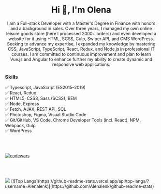  <h1 align="center">Hi 👋, I'm Olena</h1>
<p align="center">
 I am a Full-stack Developer with a Master's Degree in Finance with honors and a background in sales. Over three years, I managed my own online leisure goods store (here I processed 2000+ orders) and even developed a website for it using HTML, SCSS, Gulp, Swiper API, and CMS WordPress. Seeking to advance my expertise, I expanded my knowledge by mastering CSS, JavaScript, TypeScript, React, Redux, and Node.js in professional IT courses. I am committed to continuous improvement and plan to learn Vue.js and Angular to enhance further my ability to create dynamic and responsive web applications.
</p>

<h3 align="left">Skills</h3>
✅ Typescript, JavaScript (ES2015–2019) <br/>
✅ React, Redux <br/>
✅ HTML5, CSS3, Sass (SCSS), BEM<br/>
✅ Node, Express<br/>
✅ Fetch, AJAX, REST API, SQL<br/>
✅ Photoshop, Figma, Visual Studio Code<br/>
✅ Git/GitHub, VS Code, Chrome Developer Tools (incl. React), NPM, Webpack, Gulp<br/>
✅ WordPress<br/>
<br/>
<br/>
<br/>

[![codewars](https://www.codewars.com/users/Alenalenk/badges/small)](https://www.codewars.com/users/Alenalenk) 

<br/>
<br/>
<br/>

<img src="https://github-readme-stats.vercel.app/api?username=Alenalenk&show_icons=true&theme=transparent"/>
[![Top Langs](https://github-readme-stats.vercel.app/api/top-langs/?username=Alenalenk)](https://github.com/Alenalenk/github-readme-stats)




